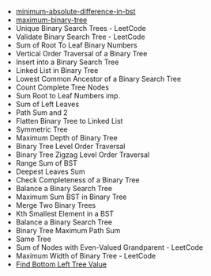 - [minimum-absolute-difference-in-bst](https://leetcode.com/problems/minimum-absolute-difference-in-bst/)
- [maximum-binary-tree](https://leetcode.com/problems/maximum-binary-tree/)
- Unique Binary Search Trees - LeetCode
- Validate Binary Search Tree - LeetCode
- Sum of Root To Leaf Binary Numbers
- Vertical Order Traversal of a Binary Tree
- Insert into a Binary Search Tree
- Linked List in Binary Tree
- Lowest Common Ancestor of a Binary Search Tree
- Count Complete Tree Nodes
- Sum Root to Leaf Numbers imp.
- Sum of Left Leaves
- Path Sum and 2
- Flatten Binary Tree to Linked List
- Symmetric Tree
- Maximum Depth of Binary Tree
- Binary Tree Level Order Traversal
- Binary Tree Zigzag Level Order Traversal
- Range Sum of BST
- Deepest Leaves Sum
- Check Completeness of a Binary Tree
- Balance a Binary Search Tree
- Maximum Sum BST in Binary Tree
- Merge Two Binary Trees
- Kth Smallest Element in a BST
- Balance a Binary Search Tree
- Binary Tree Maximum Path Sum
- Same Tree
- Sum of Nodes with Even-Valued Grandparent - LeetCode
- Maximum Width of Binary Tree - LeetCode
- [Find Bottom Left Tree Value](https://leetcode.com/problems/find-bottom-left-tree-value/)
